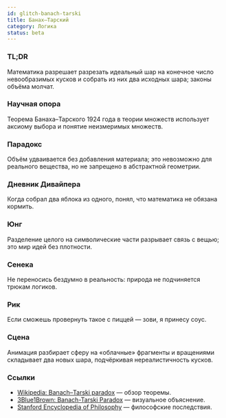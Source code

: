 ```yaml
---
id: glitch-banach-tarski
title: Банах–Тарский
category: Логика
status: beta
---
```


### TL;DR

Математика разрешает разрезать идеальный шар на конечное число невообразимых кусков и собрать из них два исходных шара; законы объёма молчат.

### Научная опора

Теорема Банаха–Тарского 1924 года в теории множеств использует аксиому выбора и понятие неизмеримых множеств.

### Парадокс

Объём удваивается без добавления материала; это невозможно для реального вещества, но не запрещено в абстрактной геометрии.

### Дневник Дивайпера

Когда собрал два яблока из одного, понял, что математика не обязана кормить.

### Юнг

Разделение целого на символические части разрывает связь с вещью; это мир идей без плотности.

### Сенека

Не переносись бездумно в реальность: природа не подчиняется трюкам логиков.

### Рик

Если сможешь провернуть такое с пиццей — зови, я принесу соус.

### Сцена

Анимация разбирает сферу на «облачные» фрагменты и вращениями складывает два новых шара, подчёркивая нереалистичность кусков.

### Ссылки

- [Wikipedia: Banach–Tarski paradox](https://en.wikipedia.org/wiki/Banach%E2%80%93Tarski_paradox) — обзор теоремы.
- [3Blue1Brown: Banach-Tarski Paradox](https://www.youtube.com/watch?v=s86-Z-CbaHA) — визуальное объяснение.
- [Stanford Encyclopedia of Philosophy](https://plato.stanford.edu/entries/paradox-Banach-Tarski/) — философские последствия.
